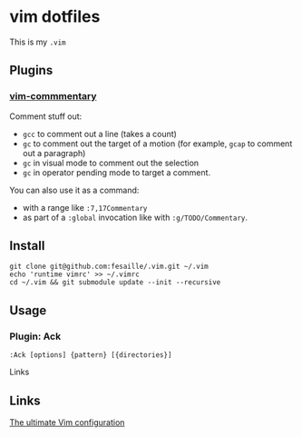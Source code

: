 # vim dotfiles

This is my `.vim` 


## Plugins

### [vim-commmentary](https://vimawesome.com/plugin/commentary-vim)

Comment stuff out:

- `gcc` to comment out a line (takes a count)
- `gc` to comment out the target of a motion (for example, `gcap` to comment out a paragraph)
- `gc` in visual mode to comment out the selection
- `gc` in operator pending mode to target a comment.

You can also use it as a command:

- with a range like `:7,17Commentary`
- as part of a `:global` invocation like with `:g/TODO/Commentary`.


## Install

```
git clone git@github.com:fesaille/.vim.git ~/.vim
echo 'runtime vimrc' >> ~/.vimrc
cd ~/.vim && git submodule update --init --recursive
```

## Usage

### Plugin: Ack

```
:Ack [options] {pattern} [{directories}]
```

Links

## Links

[The ultimate Vim configuration]()
